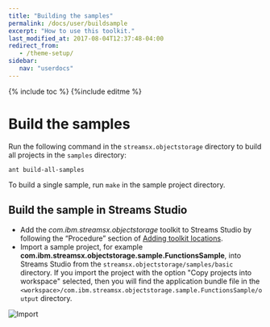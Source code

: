 ```yaml
---
title: "Building the samples"
permalink: /docs/user/buildsample
excerpt: "How to use this toolkit."
last_modified_at: 2017-08-04T12:37:48-04:00
redirect_from:
   - /theme-setup/
sidebar:
   nav: "userdocs"
---
```

{% include toc %}
{%include editme %}

# Build the samples

Run the following command in the `streamsx.objectstorage` directory to build all projects in the `samples` directory:

    ant build-all-samples

To build a single sample, run `make` in the sample project directory.

## Build the sample in Streams Studio

* Add the *com.ibm.streamsx.objectstorage* toolkit to Streams Studio by following the “Procedure” section of [Adding toolkit locations](https://www.ibm.com/support/knowledgecenter/en/SSCRJU_4.2.0/com.ibm.streams.studio.doc/doc/tusing-working-with-toolkits-adding-toolkit-locations.html).
* Import a sample project, for example **com.ibm.streamsx.objectstorage.sample.FunctionsSample**, into Streams Studio from the `streamsx.objectstorage/samples/basic` directory. If you import the project with the option "Copy projects into workspace" selected, then you will find the application bundle file in the `<workspace>/com.ibm.streamsx.objectstorage.sample.FunctionsSample/output` directory.

![Import](/streamsx.objectstorage/doc/images/import.png)
